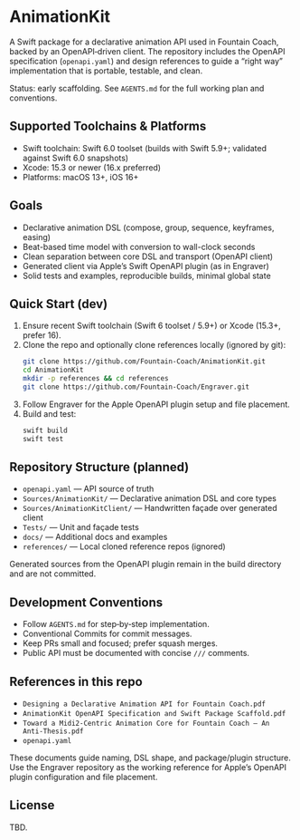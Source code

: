 # AnimationKit

A Swift package for a declarative animation API used in Fountain Coach, backed by an OpenAPI‑driven client. The repository includes the OpenAPI specification (`openapi.yaml`) and design references to guide a “right way” implementation that is portable, testable, and clean.

Status: early scaffolding. See `AGENTS.md` for the full working plan and conventions.

## Supported Toolchains & Platforms
- Swift toolchain: Swift 6.0 toolset (builds with Swift 5.9+; validated against Swift 6.0 snapshots)
- Xcode: 15.3 or newer (16.x preferred)
- Platforms: macOS 13+, iOS 16+

## Goals
- Declarative animation DSL (compose, group, sequence, keyframes, easing)
- Beat-based time model with conversion to wall-clock seconds
- Clean separation between core DSL and transport (OpenAPI client)
- Generated client via Apple’s Swift OpenAPI plugin (as in Engraver)
- Solid tests and examples, reproducible builds, minimal global state

## Quick Start (dev)
1. Ensure recent Swift toolchain (Swift 6 toolset / 5.9+) or Xcode (15.3+, prefer 16).
2. Clone the repo and optionally clone references locally (ignored by git):
   ```bash
   git clone https://github.com/Fountain-Coach/AnimationKit.git
   cd AnimationKit
   mkdir -p references && cd references
   git clone https://github.com/Fountain-Coach/Engraver.git
   ```
3. Follow Engraver for the Apple OpenAPI plugin setup and file placement.
4. Build and test:
   ```bash
   swift build
   swift test
   ```

## Repository Structure (planned)
- `openapi.yaml` — API source of truth
- `Sources/AnimationKit/` — Declarative animation DSL and core types
- `Sources/AnimationKitClient/` — Handwritten façade over generated client
- `Tests/` — Unit and façade tests
- `docs/` — Additional docs and examples
- `references/` — Local cloned reference repos (ignored)

Generated sources from the OpenAPI plugin remain in the build directory and are not committed.

## Development Conventions
- Follow `AGENTS.md` for step‑by‑step implementation.
- Conventional Commits for commit messages.
- Keep PRs small and focused; prefer squash merges.
- Public API must be documented with concise `///` comments.

## References in this repo
- `Designing a Declarative Animation API for Fountain Coach.pdf`
- `AnimationKit OpenAPI Specification and Swift Package Scaffold.pdf`
- `Toward a Midi2‑Centric Animation Core for Fountain Coach – An Anti‑Thesis.pdf`
- `openapi.yaml`

These documents guide naming, DSL shape, and package/plugin structure. Use the Engraver repository as the working reference for Apple’s OpenAPI plugin configuration and file placement.

## License
TBD.

